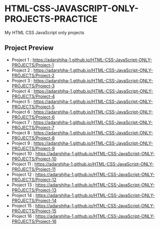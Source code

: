 # HTML-CSS-JAVASCRIPT-ONLY-PROJECTS-PRACTICE
My HTML CSS JavaScript only projects 

## Project Preview
- Project 1 : https://adarshjha-1.github.io/HTML-CSS-JavaScript-ONLY-PROJECTS/Project-1
- Project 2 : https://adarshjha-1.github.io/HTML-CSS-JavaScript-ONLY-PROJECTS/Project-2
- Project 3 : https://adarshjha-1.github.io/HTML-CSS-JavaScript-ONLY-PROJECTS/Project-3
- Project 4 : https://adarshjha-1.github.io/HTML-CSS-JavaScript-ONLY-PROJECTS/Project-4
- Project 5 : https://adarshjha-1.github.io/HTML-CSS-JavaScript-ONLY-PROJECTS/Project-5
- Project 6 : https://adarshjha-1.github.io/HTML-CSS-JavaScript-ONLY-PROJECTS/Project-6
- Project 7 : https://adarshjha-1.github.io/HTML-CSS-JavaScript-ONLY-PROJECTS/Project-7
- Project 8 : https://adarshjha-1.github.io/HTML-CSS-JavaScript-ONLY-PROJECTS/Project-8
- Project 9 : https://adarshjha-1.github.io/HTML-CSS-JavaScript-ONLY-PROJECTS/Project-9
- Project 10 : https://adarshjha-1.github.io/HTML-CSS-JavaScript-ONLY-PROJECTS/Project-10
- Project 11 : https://adarshjha-1.github.io/HTML-CSS-JavaScript-ONLY-PROJECTS/Project-11
- Project 12 : https://adarshjha-1.github.io/HTML-CSS-JavaScript-ONLY-PROJECTS/Project-12
- Project 13 : https://adarshjha-1.github.io/HTML-CSS-JavaScript-ONLY-PROJECTS/Project-13
- Project 14 : https://adarshjha-1.github.io/HTML-CSS-JavaScript-ONLY-PROJECTS/Project-14
- Project 15 : https://adarshjha-1.github.io/HTML-CSS-JavaScript-ONLY-PROJECTS/Project-15
- Project 16 : https://adarshjha-1.github.io/HTML-CSS-JavaScript-ONLY-PROJECTS/Project-16

<!-- - Project 17 : https://adarshjha-1.github.io/HTML-CSS-JavaScript-ONLY-PROJECTS/Project-17
- Project 18 : https://adarshjha-1.github.io/HTML-CSS-JavaScript-ONLY-PROJECTS/Project-18
- Project 19 : https://adarshjha-1.github.io/HTML-CSS-JavaScript-ONLY-PROJECTS/Project-19
- Project 20 : https://adarshjha-1.github.io/HTML-CSS-JavaScript-ONLY-PROJECTS/Project-20
- Project 21 : https://adarshjha-1.github.io/HTML-CSS-JavaScript-ONLY-PROJECTS/Project-21 -->